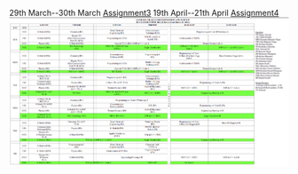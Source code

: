 29th March--30th March
[Assignment3](https://github.com/Bishal711/wt-lab-assignment/edit/master/Assignment/Assignment3)
19th April--21th April
[Assignment4](https://github.com/Bishal711/wt-lab-assignment/tree/master/Assignment/Assignment4)
![Class Routine](https://github.com/Bishal711/wt-lab-assignment/blob/master/Assignment/Assignment4/Routine.png)
